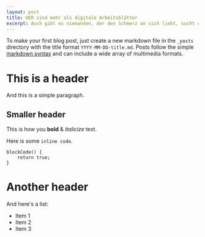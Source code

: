 ```yaml
---
layout: post
title: OER sind mehr als digitale Arbeitsblätter
excerpt: Auch gibt es niemanden, der den Schmerz an sich liebt, sucht oder wünscht, nur, weil er Schmerz ist, es sei denn, es kommt zu zufälligen Umständen, in denen Mühen und Schmerz ihm große Freude bereiten können.
---
```


To make your first blog post, just create a new markdown file in the `_posts` directory with the title format `YYYY-MM-DD-title.md`. Posts follow the simple [markdown syntax](https://github.com/adam-p/markdown-here/wiki/Markdown-Cheatsheet) and can include a wide array of multimedia formats.

# This is a header

And this is a simple paragraph.

## Smaller header

This is how you **bold** & *italicize* text.

Here is some `inline code`.

```
blockCode() {
	return true;
}
```

# Another header

And here's a list:

* Item 1
* Item 2
* Item 3
